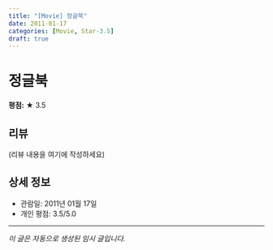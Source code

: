```yaml
---
title: "[Movie] 정글북"
date: 2011-01-17
categories: [Movie, Star-3.5]
draft: true
---
```


# 정글북

**평점:** ★ 3.5

## 리뷰

(리뷰 내용을 여기에 작성하세요)

## 상세 정보

- 관람일: 2011년 01월 17일
- 개인 평점: 3.5/5.0

---

*이 글은 자동으로 생성된 임시 글입니다.*
